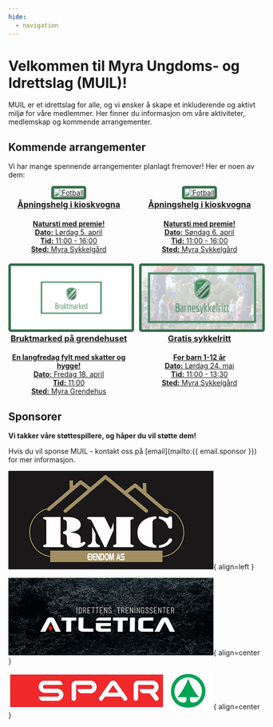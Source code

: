 ```yaml
---
hide:
  - navigation
---
```


# Velkommen til Myra Ungdoms- og Idrettslag (MUIL)!

MUIL er et idrettslag for alle, og vi ønsker å skape et inkluderende og aktivt miljø for våre medlemmer. Her finner du informasjon om våre aktiviteter, medlemskap og kommende arrangementer.

## Kommende arrangementer

Vi har mange spennende arrangementer planlagt fremover! Her er noen av dem:

<!-- prettier-ignore -->
<div style="display: flex; flex-wrap: wrap; gap: 20px;">

  <div style="flex: 1 1 calc(50% - 20px); text-align: center;">
    <a href="https://fb.me/e/59qMDdybH">
      <img src="assets/img/events/åpningshelg-med-natursti.jpg" alt="Fotball" style="width: 100%; max-width: 250px; border: 5px solid #356f4b; border-radius: 5px;">
      <h3 style="margin: 0;">Åpningshelg i kioskvogna</h3>
      <h4 style="margin-bottom: 0;">Natursti med premie!</h4>
      <p style="margin: 0;"><strong>Dato:</strong> Lørdag 5. april</p>
      <p style="margin: 0;"><strong>Tid:</strong> 11:00 - 16:00</p>
      <p style="margin: 0;"><strong>Sted:</strong> Myra Sykkelgård</p>
    </a>
  </div>

  <div style="flex: 1 1 calc(50% - 20px); text-align: center;">
    <a href="https://fb.me/e/4uj0UzEiL">
      <img src="assets/img/events/åpningshelg-med-natursti.jpg" alt="Fotball" style="width: 100%; max-width: 250px; border: 5px solid #356f4b; border-radius: 5px;">
      <h3 style="margin: 0;">Åpningshelg i kioskvogna</h3>
      <h4 style="margin-bottom: 0;">Natursti med premie!</h4>
      <p style="margin: 0;"><strong>Dato:</strong> Søndag 6. april</p>
      <p style="margin: 0;"><strong>Tid:</strong> 11:00 - 16:00</p>
      <p style="margin: 0;"><strong>Sted:</strong> Myra Sykkelgård</p>
    </a>
  </div>

  <div style="flex: 1 1 calc(50% - 20px); text-align: center;">
    <a href="https://fb.me/e/4jKLKoUT7">
      <img src="assets/img/events/bruktmarked.jpg" alt="Fotball" style="width: 100%; max-width: 250px; border: 5px solid #356f4b; border-radius: 5px;">
      <h3 style="margin: 0;">Bruktmarked på grendehuset</h3>
      <h4 style="margin-bottom: 0;">En langfredag fylt med skatter og hygge!</h4>
      <p style="margin: 0;"><strong>Dato:</strong> Fredag 18. april</p>
      <p style="margin: 0;"><strong>Tid:</strong> 11:00</p>
      <p style="margin: 0;"><strong>Sted:</strong> Myra Grendehus</p>
    </a>
  </div>

  <div style="flex: 1 1 calc(50% - 20px); text-align: center;">
    <a href="https://fb.me/e/61Gz2h9FP">
      <img src="assets/img/events/barnesykkelritt.jpg" alt="Fotball" style="width: 100%; max-width: 250px; border: 5px solid #356f4b; border-radius: 5px;">
      <h3 style="margin: 0;">Gratis sykkelritt</h3>
      <h4 style="margin-bottom: 0;">For barn 1-12 år</h4>
      <p style="margin: 0;"><strong>Dato:</strong> Lørdag 24. mai</p>
      <p style="margin: 0;"><strong>Tid:</strong> 11:00 - 13:30</p>
      <p style="margin: 0;"><strong>Sted:</strong> Myra Sykkelgård</p>
    </a>
  </div>

</div>

## Sponsorer

**Vi takker våre støttespillere, og håper du vil støtte dem!**

<!-- Hvis du vil sponse MUIL - kontakt oss på {{ email.sponsor }} for mer informasjon. -->

Hvis du vil sponse MUIL - kontakt oss på [email](mailto:{{ email.sponsor }}) for mer informasjon.

![rmc](assets/img/sponsorer/rmc.jpg){ align=left }

![atletica](assets/img/sponsorer/atletica.png){ align=center }

![spar](assets/img/sponsorer/spar.png){ align=center }
